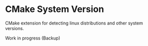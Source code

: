 # CMake System Version

CMake extension for detecting linux distributions and other system versions.

Work in progress (Backup)
